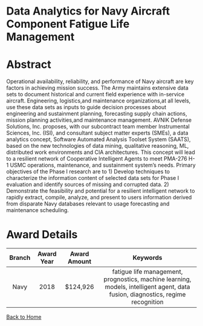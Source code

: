
Data Analytics for Navy Aircraft Component Fatigue Life Management
==================================================================

# Abstract


Operational availability, reliability, and performance of Navy aircraft are key factors in achieving mission success. The Army maintains extensive data sets to document historical and current field experience with in-service aircraft. Engineering, logistics,and maintenance organizations,at all levels, use these data sets as inputs to guide decision processes about engineering and sustainment planning, forecasting supply chain actions, mission planning activities,and maintenance management. AVNIK Defense Solutions, Inc. proposes, with our subcontract team member Instrumental Sciences, Inc. (ISI), and consultant subject matter experts (SMEs), a data analytics concept, Software Automated Analysis Toolset System (SAATS), based on the new technologies of data mining, qualitative reasoning, ML, distributed work environments and CIA architectures. This concept will lead to a resilient network of Cooperative Intelligent Agents to meet PMA-276 H-1 USMC operations, maintenance, and sustainment system’s needs. Primary objectives of the Phase I research are to 1) Develop techniques to characterize the information content of selected data sets for Phase I evaluation and identify sources of missing and corrupted data. 2) Demonstrate the feasibility and potential for a resilient intelligent network to rapidly extract, compile, analyze, and present to users information derived from disparate Navy databases relevant to usage forecasting and maintenance scheduling.  

# Award Details

|Branch|Award Year|Award Amount|Keywords|
| :---: | :---: | :---: | :---: |
|Navy|2018|$124,926|fatigue life management, prognostics, machine learning, models, intelligent agent, data fusion, diagnostics, regime recognition|
  
  


[Back to Home](https://github.com/chrischow/dod_sbir_awards/JH/#1986)